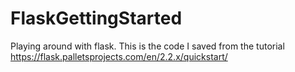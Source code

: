 # FlaskGettingStarted
Playing around with flask. This is the code I saved from the tutorial https://flask.palletsprojects.com/en/2.2.x/quickstart/
